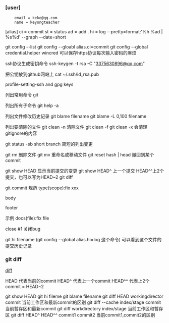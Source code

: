 ### [user]
        email = keke@qq.com
        name = keyongteacher  

[alias]
        ci = commit
        st = status
        ad = add .
        hi = log --pretty=format:'%h %ad | %s%d' --graph --date=short


git config --list
git config --gloabl alias.ci=commit
git config --global credential.helper wincred  可以保存https协议每次输入密码的麻烦

ssh协议生成密钥命令
ssh-keygen -t rsa -C "3375630896@qq.com"

把公钥放到github网站上
cat ~/.ssh/id_rsa.pub

profile-setting-ssh and gpg keys

列出常用命令
git

列出所有子命令
git help -a

列出文件修改历史记录
git blame filename
git blame -L 0,100 filename

列出要清除的文件
git clean -n 
清除文件
git clean -f
git clean -x
会清理gitignore的内容

git status -sb short branch 简短的列出变更

git rm 删除文件
git mv 重命名或移动文件
git reset hash | head 撤回到某个commit  

git show HEAD 显示当前提交的变更 
git show HEAD^ 上一个提交  HEAD^^上2个提交，也可以写为HEAD~2
git diff 

git commit 规范
type(scope):fix xxx 

body 

footer 

示例
docs(file):fix file

close #1  关闭bug  

git hi filename (git config --global alias.hi=log 这个命令) 可以看到这个文件的提交历史记录

### git diff  
[diff](log/diff)



HEAD 代表当前的commit
HEAD^ 代表上一个commit
HEAD^^ 代表上2个commit = HEAD~2

git show HEAD
git hi fileme
git blame filename
git diff HEAD  workingdirector commit  当前工作区和最新commit的区别
git diff --cache  index/stage  commit  当前暂存区和最新commit
git diff workdirectory index/stage     当前工作区和暂存区
git diff HEAD^ HEAD^^ commit1 commit2  当前commit1,commit2的区别  




